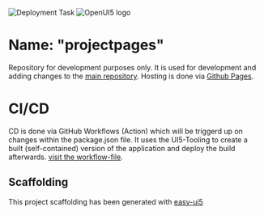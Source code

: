 ![Deployment Task](https://github.com/SAPMarco/github_pages/workflows/build%20and%20publish%20personal%20website/badge.svg)
![OpenUI5 logo](http://openui5.org/images/OpenUI5_new_big_side.png)

# Name: "projectpages"
Repository for development purposes only. It is used for development and adding changes to the [main repository](https://github.com/SAPMarco/SAPMarco.github.io). Hosting is done via [Github Pages](https://pages.github.com/). 

# CI/CD
CD is done via GitHub Workflows (Action) which will be triggerd up on changes within the package.json file. It uses the UI5-Tooling to create a built (self-contained) version of the application and deploy the build afterwards. [visit the workflow-file](https://github.com/wridgeu/github_pages/blob/master/.github/workflows/build-deploy.yml).

## Scaffolding
This project scaffolding has been generated with [easy-ui5](https://github.com/SAP)
